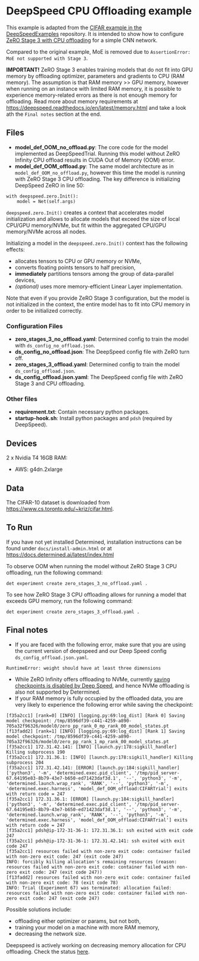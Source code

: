 # DeepSpeed CPU Offloading example
This example is adapted from the 
[CIFAR example in the DeepSpeedExamples](https://github.com/microsoft/DeepSpeedExamples/tree/master/cifar) 
repository. It is intended to show how to configure 
[ZeRO Stage 3 with CPU offloading](https://www.deepspeed.ai/tutorials/zero/) for a simple CNN network.

Compared to the original example, MoE is removed due to `AssertionError: MoE not supported with Stage 3`.

**IMPORTANT!** 
ZeRO Stage 3 enables training models that do not fit into GPU memory by offloading optimizer, parameters and gradients to CPU
(RAM memory). The assumption is that RAM memory >> GPU memory, however when running on an instance with limited RAM 
memory, it is possible to experience memory-related errors as there is not enough memory for offloading.
Read more about memory requirements at https://deepspeed.readthedocs.io/en/latest/memory.html and take a look ath the 
`Final notes` section at the end.


## Files
* **model_def_OOM_no_offload.py**: The core code for the model implemented as DeepSpeedTrial. Running this model without 
ZeRO Infinity CPU offload results in CUDA Out of Memory (OOM) error.
* **model_def_OOM_offload.py**: The same model architecture as in `model_def_OOM_no_offload.py`, however this time the 
model is running with ZeRO Stage 3 CPU offloading. 
The key difference is initializing DeepSpeed ZeRO in line 50:
```
with deepspeed.zero.Init():
    model = Net(self.args)
```
`deepspeed.zero.Init()` creates a context that accelerates model initialization and allows to allocate models that
exceed the size of local CPU/GPU memory/NVMe, but fit within the aggregated CPU/GPU memory/NVMe across all nodes. 

Initializing a model in the `deepspeed.zero.Init()` context has the following effects:
* allocates tensors to CPU or GPU memory or NVMe,
* converts floating points tensors to half precision,
* **immediately** partitions tensors among the group of data-parallel devices,
* _(optional)_ uses more memory-efficient Linear Layer implementation.

Note that even if you provide ZeRO Stage 3 configuration, but the model is not initialized in the context, the entire
model has to fit into CPU memory in order to be initialized correctly.



### Configuration Files
* **zero_stages_3_no_offload.yaml**: Determined config to train the model with `ds_config_no_offload.json`.
* **ds_config_no_offload.json**: The DeepSpeed config file with ZeRO turn off.
* **zero_stages_3_offload.yaml**: Determined config to train the model `ds_config_offload.json`.
* **ds_config_offload.json.yaml**: The DeepSpeed config file with ZeRO Stage 3 and CPU offloading.


### Other files
* **requirement.txt**: Contain necessary python packages.
* **startup-hook.sh**: Install python packages and `pdsh` (required by DeepSpeed).


## Devices
2 x Nvidia T4 16GB RAM:
  * AWS: g4dn.2xlarge


## Data
The CIFAR-10 dataset is downloaded from https://www.cs.toronto.edu/~kriz/cifar.html.


## To Run
If you have not yet installed Determined, installation instructions can be found
under `docs/install-admin.html` or at https://docs.determined.ai/latest/index.html

To observe OOM when running the model without ZeRO Stage 3 CPU offloading, run the following command: 
```
det experiment create zero_stages_3_no_offload.yaml .
``` 

To see how ZeRO Stage 3 CPU offloading allows for running a model that exceeds GPU memory, run the following command: 
```
det experiment create zero_stages_3_offload.yaml .
``` 


## Final notes
* If you are faced with the following error, make sure that you are using the current version of deepspeed 
and our Deep Speed config `ds_config_offload.json.yaml`.
```
RuntimeError: weight should have at least three dimensions
```
* While ZeRO Infinity offers offloading to NVMe, currently [saving checkpoints is disabled by Deep Speed](https://github.com/microsoft/DeepSpeed/issues/2082), and hence 
NVMe offloading is also not supported by Determined.
* If your RAM memory is fully occupied by the offloaded data, you are very likely to experience the following error while saving the checkpoint:
```
[f35a2cc1] [rank=0] [INFO] [logging.py:69:log_dist] [Rank 0] Saving model checkpoint: /tmp/8596df39-c441-4259-a890-705a32f96326/model0/zero_pp_rank_0_mp_rank_00_model_states.pt
[f13fadd2] [rank=1] [INFO] [logging.py:69:log_dist] [Rank 1] Saving model checkpoint: /tmp/8596df39-c441-4259-a890-705a32f96326/model0/zero_pp_rank_1_mp_rank_00_model_states.pt
[f35a2cc1] 172.31.42.141: [INFO] [launch.py:178:sigkill_handler] Killing subprocess 190
[f35a2cc1] 172.31.36.1: [INFO] [launch.py:178:sigkill_handler] Killing subprocess 204
[f35a2cc1] 172.31.42.141: [ERROR] [launch.py:184:sigkill_handler] ['python3', '-m', 'determined.exec.pid_client', '/tmp/pid_server-67.64195e83-8b79-43e7-b650-ed71423daf3d.1', '--', 'python3', '-m', 'determined.launch.wrap_rank', 'RANK', '--', 'python3', '-m', 'determined.exec.harness', 'model_def_OOM_offload:CIFARTrial'] exits with return code = 247
[f35a2cc1] 172.31.36.1: [ERROR] [launch.py:184:sigkill_handler] ['python3', '-m', 'determined.exec.pid_client', '/tmp/pid_server-67.64195e83-8b79-43e7-b650-ed71423daf3d.1', '--', 'python3', '-m', 'determined.launch.wrap_rank', 'RANK', '--', 'python3', '-m', 'determined.exec.harness', 'model_def_OOM_offload:CIFARTrial'] exits with return code = 247
[f35a2cc1] pdsh@ip-172-31-36-1: 172.31.36.1: ssh exited with exit code 247
[f35a2cc1] pdsh@ip-172-31-36-1: 172.31.42.141: ssh exited with exit code 247
[f35a2cc1] resources failed with non-zero exit code: container failed with non-zero exit code: 247 (exit code 247)
INFO: forcibly killing allocation's remaining resources (reason: resources failed with non-zero exit code: container failed with non-zero exit code: 247 (exit code 247))
[f13fadd2] resources failed with non-zero exit code: container failed with non-zero exit code: 78 (exit code 78)
INFO: Trial (Experiment 67) was terminated: allocation failed: resources failed with non-zero exit code: container failed with non-zero exit code: 247 (exit code 247)
```
Possible solutions include:
* offloading either optimizer or params, but not both,
* training your model on a machine with more RAM memory,
* decreasing the network size.

Deepspeed is actively working on decreasing memory allocation for CPU offloading. Check the status [here](https://github.com/microsoft/DeepSpeed/issues/2003).